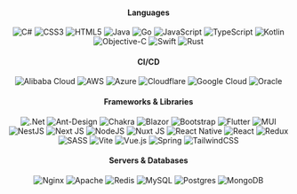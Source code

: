 <!-- 프로그래밍 언어 -->
<h4 align="center">Languages</h4>
<p align="center">
<img src="https://img.shields.io/badge/c%23-%23239120.svg?style=for-the-badge&logo=csharp&logoColor=white" alt="C#"/>
<img src="https://img.shields.io/badge/css3-%231572B6.svg?style=for-the-badge&logo=css3&logoColor=white" alt="CSS3"/>
<img src="https://img.shields.io/badge/html5-%23E34F26.svg?style=for-the-badge&logo=html5&logoColor=white" alt="HTML5"/>
<img src="https://img.shields.io/badge/java-%23ED8B00.svg?style=for-the-badge&logo=openjdk&logoColor=white" alt="Java"/>
<img src="https://img.shields.io/badge/go-%2300ADD8.svg?style=for-the-badge&logo=go&logoColor=white" alt="Go"/>
<img src="https://img.shields.io/badge/javascript-%23323330.svg?style=for-the-badge&logo=javascript&logoColor=%23F7DF1E" alt="JavaScript"/>
<img src="https://img.shields.io/badge/typescript-%23007ACC.svg?style=for-the-badge&logo=typescript&logoColor=white" alt="TypeScript"/>
<img src="https://img.shields.io/badge/kotlin-%237F52FF.svg?style=for-the-badge&logo=kotlin&logoColor=white" alt="Kotlin"/>
<img src="https://img.shields.io/badge/OBJECTIVE--C-%233A95E3.svg?style=for-the-badge&logo=apple&logoColor=white" alt="Objective-C"/>
<img src="https://img.shields.io/badge/swift-F54A2A?style=for-the-badge&logo=swift&logoColor=white" alt="Swift"/>
<img src="https://img.shields.io/badge/rust-%23000000.svg?style=for-the-badge&logo=rust&logoColor=white" alt="Rust"/>
</p>

<!-- 클라우드 서비스 -->
<h4 align="center">CI/CD</h4>
<p align="center">
<img src="https://img.shields.io/badge/AlibabaCloud-%23FF6701.svg?style=for-the-badge&logo=alibabacloud&logoColor=white" alt="Alibaba Cloud"/>
<img src="https://img.shields.io/badge/AWS-%23FF9900.svg?style=for-the-badge&logo=amazon-aws&logoColor=white" alt="AWS"/>
<img src="https://img.shields.io/badge/azure-%230072C6.svg?style=for-the-badge&logo=microsoftazure&logoColor=white" alt="Azure"/>
<img src="https://img.shields.io/badge/Cloudflare-F38020?style=for-the-badge&logo=Cloudflare&logoColor=white" alt="Cloudflare"/>
<img src="https://img.shields.io/badge/GoogleCloud-%234285F4.svg?style=for-the-badge&logo=google-cloud&logoColor=white" alt="Google Cloud"/>
<img src="https://img.shields.io/badge/Oracle-F80000?style=for-the-badge&logo=oracle&logoColor=white" alt="Oracle"/>
</p>

<!-- 프레임워크 & 라이브러리 -->
<h4 align="center">Frameworks & Libraries</h4>
<p align="center">
<img src="https://img.shields.io/badge/.NET-5C2D91?style=for-the-badge&logo=.net&logoColor=white" alt=".Net"/>
<img src="https://img.shields.io/badge/-AntDesign-%230170FE?style=for-the-badge&logo=ant-design&logoColor=white" alt="Ant-Design"/>
<img src="https://img.shields.io/badge/chakra-%234ED1C5.svg?style=for-the-badge&logo=chakraui&logoColor=white" alt="Chakra"/>
<img src="https://img.shields.io/badge/blazor-%235C2D91.svg?style=for-the-badge&logo=blazor&logoColor=white" alt="Blazor"/>
<img src="https://img.shields.io/badge/bootstrap-%238511FA.svg?style=for-the-badge&logo=bootstrap&logoColor=white" alt="Bootstrap"/>
<img src="https://img.shields.io/badge/Flutter-%2302569B.svg?style=for-the-badge&logo=Flutter&logoColor=white" alt="Flutter"/>
<img src="https://img.shields.io/badge/MUI-%230081CB.svg?style=for-the-badge&logo=mui&logoColor=white" alt="MUI"/>
<img src="https://img.shields.io/badge/nestjs-%23E0234E.svg?style=for-the-badge&logo=nestjs&logoColor=white" alt="NestJS"/>
<img src="https://img.shields.io/badge/Next-black?style=for-the-badge&logo=next.js&logoColor=white" alt="Next JS"/>
<img src="https://img.shields.io/badge/node.js-6DA55F?style=for-the-badge&logo=node.js&logoColor=white" alt="NodeJS"/>
<img src="https://img.shields.io/badge/Nuxt-002E3B?style=for-the-badge&logo=nuxt.js&logoColor=#00DC82" alt="Nuxt JS"/>
<img src="https://img.shields.io/badge/react_native-%2320232a.svg?style=for-the-badge&logo=react&logoColor=%2361DAFB" alt="React Native"/>
<img src="https://img.shields.io/badge/react-%2320232a.svg?style=for-the-badge&logo=react&logoColor=%2361DAFB" alt="React"/>
<img src="https://img.shields.io/badge/redux-%23593d88.svg?style=for-the-badge&logo=redux&logoColor=white" alt="Redux"/>
<img src="https://img.shields.io/badge/SASS-hotpink.svg?style=for-the-badge&logo=SASS&logoColor=white" alt="SASS"/>
<img src="https://img.shields.io/badge/vite-%23646CFF.svg?style=for-the-badge&logo=vite&logoColor=white" alt="Vite"/>
<img src="https://img.shields.io/badge/vue.js-%2335495e.svg?style=for-the-badge&logo=vuedotjs&logoColor=%234FC08D" alt="Vue.js"/>
<img src="https://img.shields.io/badge/spring-%236DB33F.svg?style=for-the-badge&logo=spring&logoColor=white" alt="Spring"/>
<img src="https://img.shields.io/badge/tailwindcss-%2338B2AC.svg?style=for-the-badge&logo=tailwind-css&logoColor=white" alt="TailwindCSS"/>
</p>

<!-- 서버 & 데이터베이스 -->
<h4 align="center">Servers & Databases</h4>
<p align="center">
<img src="https://img.shields.io/badge/nginx-%23009639.svg?style=for-the-badge&logo=nginx&logoColor=white" alt="Nginx"/>
<img src="https://img.shields.io/badge/apache-%23D42029.svg?style=for-the-badge&logo=apache&logoColor=white" alt="Apache"/>
<img src="https://img.shields.io/badge/redis-%23DD0031.svg?style=for-the-badge&logo=redis&logoColor=white" alt="Redis"/>
<img src="https://img.shields.io/badge/mysql-4479A1.svg?style=for-the-badge&logo=mysql&logoColor=white" alt="MySQL"/>
<img src="https://img.shields.io/badge/postgres-%23316192.svg?style=for-the-badge&logo=postgresql&logoColor=white" alt="Postgres"/>
<img src="https://img.shields.io/badge/MongoDB-%234ea94b.svg?style=for-the-badge&logo=mongodb&logoColor=white" alt="MongoDB"/>
</p>

<!-- 도구 & 유틸리티 -->
<!-- <h4 align="center">Tools & Utilities:</h4>
<p align="center">
<img src="https://img.shields.io/badge/git-%23F05033.svg?style=for-the-badge&logo=git&logoColor=white" alt="Git"/>
<img src="https://img.shields.io/badge/ESLint-4B3263?style=for-the-badge&logo=eslint&logoColor=white" alt="ESLint"/>
<img src="https://img.shields.io/badge/Gradle-02303A.svg?style=for-the-badge&logo=Gradle&logoColor=white" alt="Gradle"/>
<img src="https://img.shields.io/badge/grafana-%23F46800.svg?style=for-the-badge&logo=grafana&logoColor=white" alt="Grafana"/>
<img src="https://img.shields.io/badge/Prometheus-E6522C?style=for-the-badge&logo=Prometheus&logoColor=white" alt="Prometheus"/>
<img src="https://img.shields.io/badge/prettier-%23F7B93E.svg?style=for-the-badge&logo=prettier&logoColor=black" alt="Prettier"/>
</p> -->
